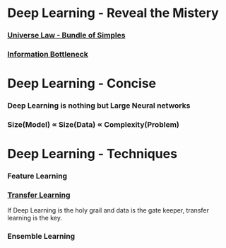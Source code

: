 # Deep Learning - Reveal the Mistery
### [Universe Law - Bundle of Simples](https://www.technologyreview.com/s/602344/the-extraordinary-link-between-deep-neural-networks-and-the-nature-of-the-universe/)
### [Information Bottleneck](https://www.quantamagazine.org/new-theory-cracks-open-the-black-box-of-deep-learning-20170921/)
# Deep Learning - Concise
### Deep Learning is nothing but Large Neural networks
### Size(Model) ∝ Size(Data) ∝ Complexity(Problem)
# Deep Learning - Techniques
### Feature Learning
### [Transfer Learning](https://medium.com/nanonets/nanonets-how-to-use-deep-learning-when-you-have-limited-data-f68c0b512cab)
If Deep Learning is the holy grail and data is the gate keeper, transfer learning is the key.
### Ensemble Learning
